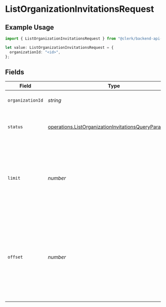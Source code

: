 # ListOrganizationInvitationsRequest

## Example Usage

```typescript
import { ListOrganizationInvitationsRequest } from "@clerk/backend-api-client/models/operations";

let value: ListOrganizationInvitationsRequest = {
  organizationId: "<id>",
};
```

## Fields

| Field                                                                                                                                     | Type                                                                                                                                      | Required                                                                                                                                  | Description                                                                                                                               |
| ----------------------------------------------------------------------------------------------------------------------------------------- | ----------------------------------------------------------------------------------------------------------------------------------------- | ----------------------------------------------------------------------------------------------------------------------------------------- | ----------------------------------------------------------------------------------------------------------------------------------------- |
| `organizationId`                                                                                                                          | *string*                                                                                                                                  | :heavy_check_mark:                                                                                                                        | The organization ID.                                                                                                                      |
| `status`                                                                                                                                  | [operations.ListOrganizationInvitationsQueryParamStatus](../../models/operations/listorganizationinvitationsqueryparamstatus.md)          | :heavy_minus_sign:                                                                                                                        | Filter organization invitations based on their status                                                                                     |
| `limit`                                                                                                                                   | *number*                                                                                                                                  | :heavy_minus_sign:                                                                                                                        | Applies a limit to the number of results returned.<br/>Can be used for paginating the results together with `offset`.                     |
| `offset`                                                                                                                                  | *number*                                                                                                                                  | :heavy_minus_sign:                                                                                                                        | Skip the first `offset` results when paginating.<br/>Needs to be an integer greater or equal to zero.<br/>To be used in conjunction with `limit`. |